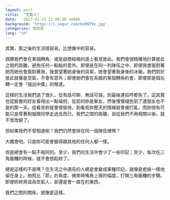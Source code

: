 ```yaml
---
layout: post
title:  "空氣人"
date:   2017-01-25 12:00:00 +0800
background: 'https://i.imgur.com/OoRNT9s.jpg'
categories: 西西里
lang: "zh"
---
```


其實，那之後的生活很容易。比想像中的容易。

偶爾我們會在某個轉角、或是超商結帳的道上看見彼此。我們會很精確地計算彼此之間的距離，避免任何一點點的意外。即便是在同一列隊伍之中、即便我會面對著她而她也會面對著我，我會望著她身後的貨架，她會望著我身後的冰箱，我們對於彼此就像是空氣，不會有意外；即便她們會在系館的某個轉角約會，即便那是個左轉一定會「強迫中獎」的彎道。

這樣的生活我們過了很久，從有話可聊、無話可說，到最後連招呼都免了。這其實也從臉書的好友看得出一點端倪，從前的妳是摯友，然後慢慢褪色到了連朋友也不是的那一天。從看見妳就會很愉快，到看見妳整天的情緒就會被打亂，而妳很有可能只是穿著制服跟同學走過去而已。我們之間的距離，自從我們不再相關以後，就不曾改變了。

但如果我們不曾相遇呢？我們仍然會排在同一個隊伍裡嗎？

大概會吧。只是妳可能會變得跟其他的任何人都一樣。

但是總會有一點不相同的。至少，我們的生活中會少了一些印記；至少，每次吃三角飯糰的時候，就不會想起妳了。

總是這樣的不是嗎？在生活之中遇見的人總是會變成某種印記，就像是疤痕一樣地留在身上。拍照比「耶」的角度、微笑時嘴角上揚的幅度，打開三角飯糰的步驟。即便妳終將成為空氣人，卻還是會一直在的東西。

我們之間的關係，就像是這樣。
